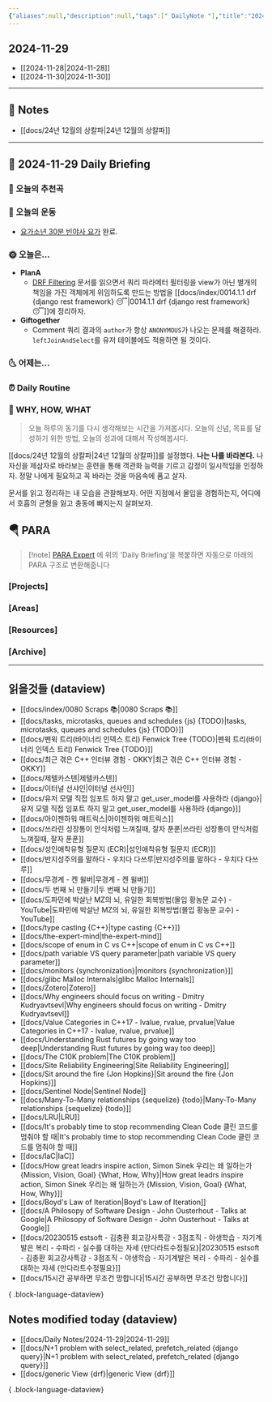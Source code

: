 ```yaml
---
{"aliases":null,"description":null,"tags":[" DailyNote "],"title":"2024-11-29","created":"2024-11-29T00:51:54","updated":"2024-11-29T16:34:35","dg-publish":true,"permalink":"/docs/daily-notes/2024-11-29/","dgPassFrontmatter":true}
---
```



## 2024-11-29

- [[2024-11-28\|2024-11-28]] 
- [[2024-11-30\|2024-11-30]]

---

## 📝 Notes

- [[docs/24년 12월의 상칼파\|24년 12월의 상칼파]]


---

## 📅 2024-11-29 Daily Briefing

### 🎵 오늘의 추천곡

### 🏃 오늘의 운동

- [요가소년 30분 빈야사 요가](https://www.youtube.com/watch?v=pe2VFy552FI&list=PLePNGbliACP8LIqdNFSdkXgSL7Cj76yiS&index=17) 완료.

### 🌞 오늘은...

- **PlanA** 
	- [DRF Filtering](https://www.django-rest-framework.org/api-guide/filtering/) 문서를 읽으면서 쿼리 파라메터 필터링을 view가 아닌 별개의 책임을 가진 객체에게 위임하도록 만드는 방법을 [[docs/index/0014.1.1 drf {django rest framework} 😴\|0014.1.1 drf {django rest framework} 😴]]에 정리하자.
- **Giftogether**
	- Comment 쿼리 결과의 `author`가 항상 `ANONYMOUS`가 나오는 문제를 해결하라. `leftJoinAndSelect`를 유저 테이블에도 적용하면 될 것이다.

### 🌜 어제는...

### ⏰ Daily Routine

### 🚀 WHY, HOW, WHAT

> 오늘 하루의 동기를 다시 생각해보는 시간을 가져봅시다. 오늘의 신념, 목표를 달성하기 위한 방법, 오늘의 성과에 대해서 작성해봅시다.

[[docs/24년 12월의 상칼파\|24년 12월의 상칼파]]를 설정했다. **나는 나를 바라본다.** 나 자신을 제삼자로 바라보는 훈련을 통해 객관화 능력을 기르고 감정이 일시적임을 인정하자. 정말 나에게 필요하고 꼭 바라는 것을 마음속에 품고 살자.

문서를 읽고 정리하는 내 모습을 관찰해보자. 어떤 지점에서 몰입을 경험하는지, 어디에서 호흡의 균형을 잃고 충동에 빠지는지 살펴보자.

##  🪂 PARA

> [!note] [PARA Expert](https://chatgpt.com/g/g-46Xrh4MXk-para-expert) 에 위의 'Daily Briefing'을 복붙하면 자동으로 아래의 PARA 구조로 변환해줍니다

### [Projects]

### [Areas]

### [Resources]

### [Archive]

---

## 읽을것들 (dataview)

- [[docs/index/0080 Scraps 📚\|0080 Scraps 📚]]
- [[docs/tasks, microtasks, queues and schedules {js} {TODO}\|tasks, microtasks, queues and schedules {js} {TODO}]]
- [[docs/펜윅 트리(바이너리 인덱스 트리) Fenwick Tree {TODO}\|펜윅 트리(바이너리 인덱스 트리) Fenwick Tree {TODO}]]
- [[docs/최근 겪은 C++ 인터뷰 경험 - OKKY\|최근 겪은 C++ 인터뷰 경험 - OKKY]]
- [[docs/제텔카스텐\|제텔카스텐]]
- [[docs/이터널 선샤인\|이터널 선샤인]]
- [[docs/유저 모델 직접 임포트 하지 말고 get_user_model를 사용하라 {django}\|유저 모델 직접 임포트 하지 말고 get_user_model를 사용하라 {django}]]
- [[docs/아이젠하워 매트릭스\|아이젠하워 매트릭스]]
- [[docs/쓰라린 성장통이 안식처럼 느껴질때, 잘자 푼푼\|쓰라린 성장통이 안식처럼 느껴질때, 잘자 푼푼]]
- [[docs/성인애착유형 질문지 (ECR)\|성인애착유형 질문지 (ECR)]]
- [[docs/반지성주의를 말하다 - 우치다 다쓰루\|반지성주의를 말하다 - 우치다 다쓰루]]
- [[docs/무경계 - 켄 윌버\|무경계 - 켄 윌버]]
- [[docs/두 번째 뇌 만들기\|두 번째 뇌 만들기]]
- [[docs/도파민에 박살난 MZ의 뇌, 유일한 회복방법(몰입 황농문 교수) - YouTube\|도파민에 박살난 MZ의 뇌, 유일한 회복방법(몰입 황농문 교수) - YouTube]]
- [[docs/type casting {C++}\|type casting {C++}]]
- [[docs/the-expert-mind\|the-expert-mind]]
- [[docs/scope of enum in C vs C++\|scope of enum in C vs C++]]
- [[docs/path variable VS query parameter\|path variable VS query parameter]]
- [[docs/monitors {synchronization}\|monitors {synchronization}]]
- [[docs/glibc Malloc Internals\|glibc Malloc Internals]]
- [[docs/Zotero\|Zotero]]
- [[docs/Why engineers should focus on writing - Dmitry Kudryavtsevl\|Why engineers should focus on writing - Dmitry Kudryavtsevl]]
- [[docs/Value Categories in C++17 - lvalue, rvalue, prvalue\|Value Categories in C++17 - lvalue, rvalue, prvalue]]
- [[docs/Understanding Rust futures by going way too deep\|Understanding Rust futures by going way too deep]]
- [[docs/The C10K problem\|The C10K problem]]
- [[docs/Site Reliability Engineering\|Site Reliability Engineering]]
- [[docs/Sit around the fire {Jon Hopkins}\|Sit around the fire {Jon Hopkins}]]
- [[docs/Sentinel Node\|Sentinel Node]]
- [[docs/Many-To-Many relationships {sequelize} {todo}\|Many-To-Many relationships {sequelize} {todo}]]
- [[docs/LRU\|LRU]]
- [[docs/It's probably time to stop recommending Clean Code 클린 코드를 멈춰야 할 때\|It's probably time to stop recommending Clean Code 클린 코드를 멈춰야 할 때]]
- [[docs/IaC\|IaC]]
- [[docs/How great leadrs inspire action, Simon Sinek 우리는 왜 일하는가 {Mission, Vision, Goal} {What, How, Why}\|How great leadrs inspire action, Simon Sinek 우리는 왜 일하는가 {Mission, Vision, Goal} {What, How, Why}]]
- [[docs/Boyd's Law of Iteration\|Boyd's Law of Iteration]]
- [[docs/A Philosopy of Software Design - John Ousterhout - Talks at Google\|A Philosopy of Software Design - John Ousterhout - Talks at Google]]
- [[docs/20230515 estsoft - 김충환 회고강사특강 - 3점조직 - 야생학습 - 자기계발은 복리 - 수파리 - 실수를 대하는 자세 {만다라트수정필요}\|20230515 estsoft - 김충환 회고강사특강 - 3점조직 - 야생학습 - 자기계발은 복리 - 수파리 - 실수를 대하는 자세 {만다라트수정필요}]]
- [[docs/15시간 공부하면 무조건 망합니다\|15시간 공부하면 무조건 망합니다]]

{ .block-language-dataview}

## Notes modified today (dataview)

- [[docs/Daily Notes/2024-11-29\|2024-11-29]]
- [[docs/N+1 problem with select_related, prefetch_related {django query}\|N+1 problem with select_related, prefetch_related {django query}]]
- [[docs/generic View {drf}\|generic View {drf}]]

{ .block-language-dataview}
